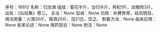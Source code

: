 序号：16812
名称：归龙酒
组成：菊花半斤，当归半斤，枸杞1斤，龙眼肉3斤。
出处：《仙拈集》卷三。
主治：None
加减：None
功效：补脾养胃，祛风明目。
用法用量：火酒30斤，南酒20斤，泡21日。饮之。
制备方法：None
临床应用：None
各家论述：None
用药禁忌：None
附注：None
